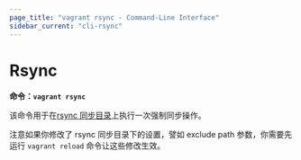 ```yaml
---
page_title: "vagrant rsync - Command-Line Interface"
sidebar_current: "cli-rsync"
---
```


# Rsync

**命令：`vagrant rsync`**

该命令用于在[rsync 同步目录](/v2/synced-folders/rsync.html)上执行一次强制同步操作。

注意如果你修改了 rsync 同步目录下的设置，譬如 exclude path 参数，你需要先运行 `vagrant reload` 命令让这些修改生效。
